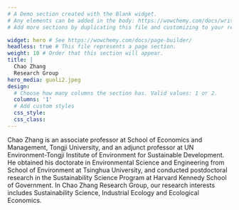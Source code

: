 ```yaml
---
# A Demo section created with the Blank widget.
# Any elements can be added in the body: https://wowchemy.com/docs/writing-markdown-latex/
# Add more sections by duplicating this file and customizing to your requirements.

widget: hero # See https://wowchemy.com/docs/page-builder/
headless: true # This file represents a page section.
weight: 10 # Order that this section will appear.
title: |
  Chao Zhang  
  Research Group
hero_media: guoli2.jpeg
design:
  # Choose how many columns the section has. Valid values: 1 or 2.
  columns: '1'
  # Add custom styles
  css_style:
  css_class:
---
```


Chao Zhang is an associate professor at School of Economics and Management, Tongji University, and an adjunct professor at UN Environment-Tongji Institute of Environment for Sustainable Development. He obtained his doctorate in Environmental Science and Engineering from School of Environment at Tsinghua University, and conducted postdoctoral research in the Sustainability Science Program at Harvard Kennedy School of Government. In Chao Zhang Research Group, our research interests includes Sustainability Science, Industrial Ecology and Ecological Economics.

